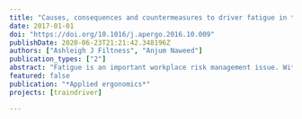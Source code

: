 ```yaml
---
title: "Causes, consequences and countermeasures to driver fatigue in the rail industry: The train driver perspective"
date: 2017-01-01
doi: "https://doi.org/10.1016/j.apergo.2016.10.009"
publishDate: 2020-06-23T21:21:42.348196Z
authors: ["Ashleigh J Filtness", "Anjum Naweed"]
publication_types: ["2"]
abstract: "Fatigue is an important workplace risk management issue. Within the rail industry, the passing of a stop signal (signal passed at danger; SPAD) is considered to be one of the most major safety breaches which can occur. Train drivers are very aware of the negative consequences associated with a SPAD. Therefore, SPADs provide a practical and applied safety relevant context within which to structure a discussion on fatigue. Focus groups discussing contributing factors to SPADs were undertaken at eight passenger rail organisations across Australia and New Zealand (n = 28 drivers). Data relating to fatigue was extracted and inductively analysed identifying three themes: causes, consequences, and countermeasures (to fatigue). Drivers experienced negative consequences of fatigue, despite existing countermeasures to mitigate it. Organisational culture was a barrier to effective fatigue management. A fatigue assessment tool consistently informed rostering, however, shift swapping was commonplace and often unregulated, reducing any potential positive impact. In discussing fatigue countermeasure strategies, drivers talked interchangeably about mitigating task related fatigue (e.g. increasing cognitive load) and sleepiness (e.g. caffeine). Ensuring the concepts of fatigue and sleepiness are properly understood has the potential to maximise safety."
featured: false
publication: "*Applied ergonomics*"
projects: [traindriver]

---
```


